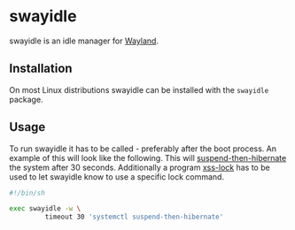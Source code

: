 # swayidle

swayidle is an idle manager for [Wayland](/wiki/linux/wayland.md).

## Installation

On most Linux distributions swayidle can be installed with the `swayidle` package.

## Usage

To run swayidle it has to be called - preferably after the boot process.
An example of this will look like the following.
This will [suspend-then-hibernate](/wiki/linux/systemd.md#change-suspend-and-hibernate-behaviour)
the system after 30 seconds.
Additionally a program [xss-lock](/wiki/linux/xss-lock.md) has to be used to let swayidle know to
use a specific lock command.

```sh
#!/bin/sh

exec swayidle -w \
         timeout 30 'systemctl suspend-then-hibernate'
```
